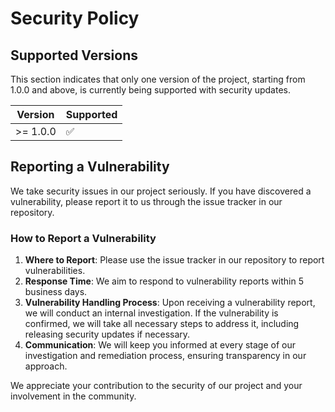 # Security Policy

## Supported Versions

This section indicates that only one version of the project, starting from 1.0.0 and above, is currently being supported with security updates.

| Version | Supported          |
| ------- | ------------------ |
| >= 1.0.0 | :white_check_mark: |

## Reporting a Vulnerability

We take security issues in our project seriously. If you have discovered a vulnerability, please report it to us through the issue tracker in our repository.

### How to Report a Vulnerability

1. **Where to Report**: Please use the issue tracker in our repository to report vulnerabilities.
2. **Response Time**: We aim to respond to vulnerability reports within 5 business days.
3. **Vulnerability Handling Process**: Upon receiving a vulnerability report, we will conduct an internal investigation. If the vulnerability is confirmed, we will take all necessary steps to address it, including releasing security updates if necessary.
4. **Communication**: We will keep you informed at every stage of our investigation and remediation process, ensuring transparency in our approach.

We appreciate your contribution to the security of our project and your involvement in the community.
